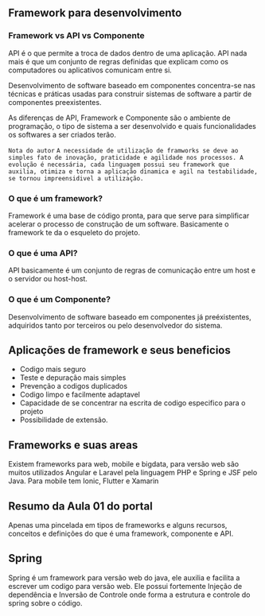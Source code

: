 ## Framework para desenvolvimento

### Framework vs API vs Componente

API é o que permite a troca de dados dentro de uma aplicação. API nada mais é que um conjunto de regras definidas que explicam como os computadores ou aplicativos comunicam entre si.

Desenvolvimento de software baseado em componentes concentra-se nas técnicas e práticas usadas para construir sistemas de software a partir de componentes preexistentes.

As diferenças de API, Framework e Componente são o ambiente de programação, o tipo de sistema a ser desenvolvido e quais funcionalidades os softwares a ser criados terão.


`Nota do autor` ``A necessidade de utilização de framworks se deve ao simples fato de inovação, praticidade e agilidade nos processos. A evolução é necessária, cada linguagem possui seu framework que auxilia, otimiza e torna a aplicação dinamica e agil na testabilidade, se tornou impreensidivel a utilização.``


### O que é um framework?

Framework é uma base de código pronta, para que serve para simplificar acelerar o processo de construção de um software. Basicamente o framework te da o esqueleto do projeto.


### O que é uma API? 

API basicamente é um conjunto de regras de comunicação entre um host e o servidor ou host-host.

### O que é um Componente?

Desenvolvimento de software baseado em componentes já preéxistentes, adquiridos tanto por terceiros ou pelo desenvolvedor do sistema.

## Aplicações de framework e seus beneficios

- Codigo mais seguro
- Teste e depuração mais simples
- Prevenção a codigos duplicados 
- Codigo limpo e facilmente adaptavel
- Capacidade de se concentrar na escrita de codigo especifico para o projeto
- Possibilidade de extensão.

## Frameworks e suas areas 

Existem frameworks para web, mobile e bigdata, para versão web são muitos utilizados Angular e Laravel pela linguagem PHP e Spring e JSF pelo Java. Para mobile tem Ionic, Flutter e Xamarin

## Resumo da Aula 01 do portal

Apenas uma pincelada em tipos de frameworks e alguns recursos, conceitos e definições do que é uma framework, componente e API.

## Spring

Spring é um framework para versão web do java, ele auxilia e facilita a escrever um codigo para versão web. Ele possui fortemente Injeção de dependência e Inversão de Controle onde forma a estrutura e controle do spring sobre o código.